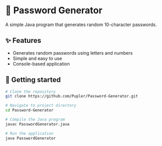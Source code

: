 # 🔐 Password Generator

A simple Java program that generates random 10-character passwords.

## ✨ Features
- Generates random passwords using letters and numbers
- Simple and easy to use
- Console-based application

## 🚀 Getting started
```bash
# Clone the repository
git clone https://github.com/Pupler/Password-Generator.git

# Navigate to project directory
cd Password-Generator

# Compile the Java program
javac PasswordGenerator.java

# Run the application
java PasswordGenerator
```
